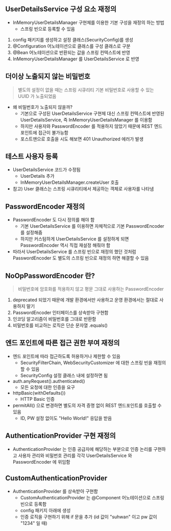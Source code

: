 ## UserDetailsService 구성 요소 재정의

- InMemoryUserDetailsManager 구현체를 이용한 기본 구성을 재정의 하는 방법
    - 스프링 빈으로 등록할 수 있음

1. config 패키지를 생성하고 설정 클래스(SecurityConfig)를 생성
2. @Configuration 어노테이션으로 클래스를 구성 클래스로 구분
3. @Bean 어노테이션으로 반환되는 값을 스프링 컨텍스트에 반영
4. InMemoryUserDetailsManager 를 UserDetailsService 로 반영

## 더이상 노출되지 않는 비밀번호

> 별도의 설정이 없을 때는 스프링 시큐리티 기본 비밀번호로 사용할 수 있는 UUID 가 노출되었음

- 왜 비밀번호가 노출되지 않을까?
    - 기본으로 구성된 UserDetailsService 구현체 대신 스프링 컨텍스트에 반영된 UserDetailsService, 즉 InMemoryUserDetailsManager 를 이용함
    - 하지만 사용자와 PasswordEncoder 를 적용하지 않았기 때문에 REST 엔드포인트에 접근이 불가능함
    - 포스트맨으로 호출을 시도 해보면 401 Unauthorized 에러가 발생

## 테스트 사용자 등록

- UserDetailsService 코드가 수정됨
    - UserDetails 추가
    - InMemoryUserDetailsManager.createUser 호출
- 참고) User 클래스는 스프링 시큐리티에서 제공하는 객체로 사용자를 나타냄

## PasswordEncoder 재정의

- PasswordEncoder 도 다시 정의를 해야 함
    - 기본 UserDetailsService 를 이용하면 자체적으로 기본 PasswordEncoder 를 설정해줌
    - 하지만 커스텀하게 UserDetailsService 를 설정하게 되면 PasswordEncoder 역시 직접 재설정 해줘야 함
- 따라서 UserDetailsService 를 스프링 빈으로 재정의 했던 것처럼 PasswordEncoder 도 별도의 스프링 빈으로 재정의 하면 해결할 수 있음

## NoOpPasswordEncoder 란?

> 비밀번호에 암호화를 적용하지 않고 평문 그대로 사용하는 PasswordEncoder

1. deprecated 되었기 때문에 개발 환경에서만 사용하고 운영 환경에서는 절대로 사용하지 말기
2. PasswordEncoder 인터페이스를 상속받아 구현함
3. 인코딩 알고리즘이 비밀번호를 그대로 반환함
4. 비밀번호를 비교하는 로직은 단순 문자열 .equals()

## 엔드 포인트에 따른 접근 권한 부여 재정의

- 엔드 포인트에 따라 접근하도록 허용하거나 제한할 수 있음
    - SecurityFilterChain, WebSecurityCustomizer 에 대한 스프링 빈을 재정의 할 수 있음
    - SecurityConfig 설정 클래스 내에 설정하면 됨
- auth.anyRequest().authenticated()
    - 모든 요청에 대한 인증을 요구
- httpBasic(withDefaults())
    - HTTP Basic 인증
- permitAll() 으로 변경하면 별도의 자격 증명 없이 REST 엔드포인트를 호출할 수 있음
    - ID, PW 설정 없이도 "Hello World!" 응답을 받음

## AuthenticationProvider 구현 재정의

- AuthenticationProvider 는 인증 공급자에 해당하는 부분으로 인증 논리를 구현하고 사용자 관리와 비밀번호 관리를 각각 UserDetailsService 와 PasswordEncoder 에 위임함

## CustomAuthenticationProvider

- AuthenticationProvider 를 상속받아 구현함
    - CustomAuthenticationProvider 는 @Component 어노테이션으로 스프링 빈으로 등록함
    - config 패키지 아래에 생성
    - 인증 로직을 구현하기 위해 if 문을 추가 (id 값이 "suhwan" 이고 pw 값이 "1234" 일 때)